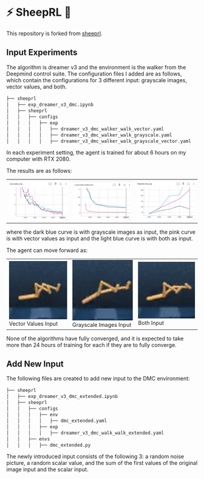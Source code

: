 # ⚡ SheepRL 🐑

This repository is forked from [sheeprl](https://github.com/Eclectic-Sheep/sheeprl).

## Input Experiments

The algorithm is dreamer v3 and the environment is the walker from the Deepmind control suite. The configuration files I added are as follows, which contain the configurations for 3 different input: grayscale images, vector values, and both.
```
├── sheeprl
│   ├── exp_dreamer_v3_dmc.ipynb
│   ├── sheeprl
│   │   ├── configs
│   │   │   ├── exp
│   │   │   │   ├── dreamer_v3_dmc_walker_walk_vector.yaml
│   │   │   │   ├── dreamer_v3_dmc_walker_walk_grayscale.yaml
│   │   │   │   ├── dreamer_v3_dmc_walker_walk_grayscale_vector.yaml
```
In each experiment setting, the agent is trained for about 6 hours on my computer with RTX 2080.

The results are as follows:
<div align="center">
  <table>
    <tr>
      <td><img src="assets/exp/value_loss.png" width="300px"></td>
      <td><img src="assets/exp/world_model_loss.png" width="300px"></td>
      <td><img src="assets/exp/reward.png" width="300px"></td>
    </tr>
  </table>
</div>
where the dark blue curve is with grayscale images as input, the pink curve is with vector values as input and the light blue curve is with both as input.

The agent can move forward as:
<div align="center">
  <table>
    <tr>
      <td><img src="assets/exp/vector.gif" width="200px" /><br>Vector Values Input</td>
      <td><img src="assets/exp/grayscale.gif" width="200px" /><br>Grayscale Images Input</td>
      <td><img src="assets/exp/both.gif" width="200px" /><br>Both Input</td>
    </tr>
  </table>
</div>
None of the algorithms have fully converged, and it is expected to take more than 24 hours of training for each if they are to fully converge.

## Add New Input

The following files are created to add new input to the DMC environment:
```
├── sheeprl
│   ├── exp_dreamer_v3_dmc_extended.ipynb
│   ├── sheeprl
│   │   ├── configs
│   │   │   ├── env
│   │   │   │   ├── dmc_extended.yaml
│   │   │   ├── exp
│   │   │   │   ├── dreamer_v3_dmc_walk_walk_extended.yaml
│   │   ├── envs
│   │   │   ├── dmc_extended.py
```
The newly introduced input consists of the following 3: a random noise picture, a random scalar value, and the sum of the first values of the original image input and the scalar input.
